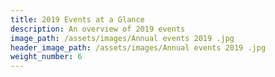 ```yaml
---
title: 2019 Events at a Glance
description: An overview of 2019 events
image_path: /assets/images/Annual events 2019 .jpg
header_image_path: /assets/images/Annual events 2019 .jpg
weight_number: 6
---
```


